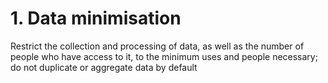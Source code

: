 # 1. Data minimisation

Restrict the collection and processing of data, as well as the number of people who have access to it, to the minimum uses and people necessary; do not duplicate or aggregate data by default
